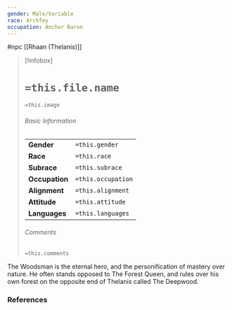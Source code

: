 ```yaml
---
gender: Male/Variable
race: Archfey
occupation: Anchor Baron
---
```

 #npc [[Rhaan (Thelanis)]]

> [!infobox]
> # `=this.file.name`
> `=this.image`
> ###### Basic Information
> |  |  |
> | ---- | ---- |
> | **Gender** | `=this.gender` |
> | **Race** | `=this.race` |
> | **Subrace** | `=this.subrace` |
> | **Occupation** | `=this.occupation` |
> | **Alignment** | `=this.alignment` |
> | **Attitude** | `=this.attitude` |
> | **Languages** | `=this.languages` |
> ###### Comments
> `=this.comments`

The Woodsman is the eternal hero, and the personification of mastery over nature. He often stands opposed to The Forest Queen, and rules over his own forest on the opposite end of Thelanis called The Deepwood.

### References
